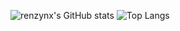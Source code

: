 ![renzynx's GitHub stats](https://github-readme-stats.vercel.app/api?username=renzynx&show_icons=true&theme=radical)
![Top Langs](https://github-readme-stats.vercel.app/api/top-langs/?username=renzynx&layout=compact&theme=radical)

